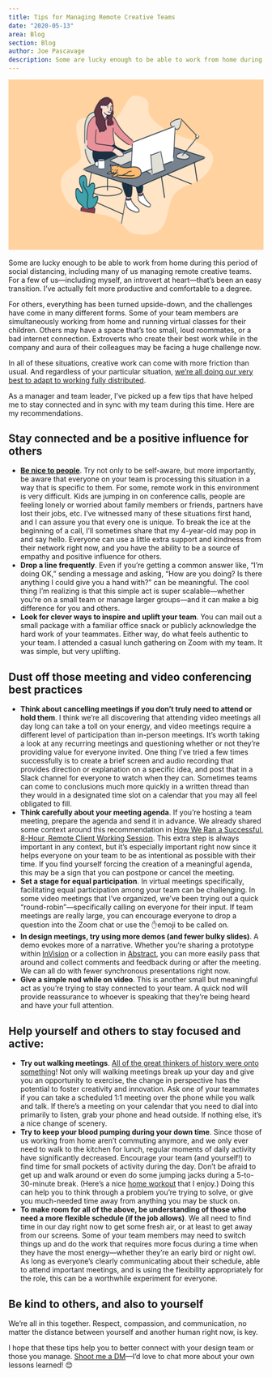 ```yaml
---
title: Tips for Managing Remote Creative Teams
date: "2020-05-13"
area: Blog
section: Blog
author: Joe Pascavage
description: Some are lucky enough to be able to work from home during this period of social distancing, including many of us managing remote creative teams. For a few of us—including myself, an introvert at heart—that’s been an easy transition. I’ve actually felt more productive and comfortable to a degree.
---
```


![Remote image woman cat on desk](Remote-image-woman-cat-on-desk.png)

Some are lucky enough to be able to work from home during this period of social distancing, including many of us managing remote creative teams. For a few of us—including myself, an introvert at heart—that’s been an easy transition. I’ve actually felt more productive and comfortable to a degree.

For others, everything has been turned upside-down, and the challenges have come in many different forms. Some of your team members are simultaneously working from home and running virtual classes for their children. Others may have a space that’s too small, loud roommates, or a bad internet connection. Extroverts who create their best work while in the company and aura of their colleagues may be facing a huge challenge now.

In all of these situations, creative work can come with more friction than usual. And regardless of your particular situation, [we’re all doing our very best to adapt to working fully distributed](https://www.thinkcompany.com/2020/03/how-were-adapting-to-working-and-collaborating-remotely/).

As a manager and team leader, I’ve picked up a few tips that have helped me to stay connected and in sync with my team during this time. Here are my recommendations.

## Stay connected and be a positive influence for others

- **[Be nice to people](https://www.thinkcompany.com/2014/09/our-core-values-episode-ii-be-nice-to-people/)**. Try not only to be self-aware, but more importantly, be aware that everyone on your team is processing this situation in a way that is specific to them. For some, remote work in this environment is very difficult. Kids are jumping in on conference calls, people are feeling lonely or worried about family members or friends, partners have lost their jobs, etc. I’ve witnessed many of these situations first hand, and I can assure you that every one is unique. To break the ice at the beginning of a call, I’ll sometimes share that my 4-year-old may pop in and say hello. Everyone can use a little extra support and kindness from their network right now, and you have the ability to be a source of empathy and positive influence for others.
- **Drop a line frequently**. Even if you’re getting a common answer like, “I’m doing OK,” sending a message and asking, “How are you doing? Is there anything I could give you a hand with?” can be meaningful. The cool thing I’m realizing is that this simple act is super scalable—whether you’re on a small team or manage larger groups—and it can make a big difference for you and others.
- **Look for clever ways to inspire and uplift your team**. You can mail out a small package with a familiar office snack or publicly acknowledge the hard work of your teammates. Either way, do what feels authentic to your team. I attended a casual lunch gathering on Zoom with my team. It was simple, but very uplifting.

## Dust off those meeting and video conferencing best practices

- **Think about cancelling meetings if you don’t truly need to attend or hold them**. I think we’re all discovering that attending video meetings all day long can take a toll on your energy, and video meetings require a different level of participation than in-person meetings. It’s worth taking a look at any recurring meetings and questioning whether or not they’re providing value for everyone invited. One thing I’ve tried a few times successfully is to create a brief screen and audio recording that provides direction or explanation on a specific idea, and post that in a Slack channel for everyone to watch when they can. Sometimes teams can come to conclusions much more quickly in a written thread than they would in a designated time slot on a calendar that you may all feel obligated to fill.
- **Think carefully about your meeting agenda**. If you’re hosting a team meeting, prepare the agenda and send it in advance. We already shared some context around this recommendation in [How We Ran a Successful, 8-Hour, Remote Client Working Session](https://www.thinkcompany.com/2020/03/how-we-ran-a-successful-8-hour-remote-client-working-session/). This extra step is always important in any context, but it’s especially important right now since it helps everyone on your team to be as intentional as possible with their time. If you find yourself forcing the creation of a meaningful agenda, this may be a sign that you can postpone or cancel the meeting.
- **Set a stage for equal participation**. In virtual meetings specifically, facilitating equal participation among your team can be challenging. In some video meetings that I’ve organized, we’ve been trying out a quick “round-robin”—specifically calling on everyone for their input. If team meetings are really large, you can encourage everyone to drop a question into the Zoom chat or use the ✋emoji to be called on.
- **In design meetings, try using more demos (and fewer bulky slides)**. A demo evokes more of a narrative. Whether you’re sharing a prototype within [InVision](https://www.invisionapp.com/) or a collection in [Abstract](https://www.abstract.com/), you can more easily pass that around and collect comments and feedback during or after the meeting. We can all do with fewer synchronous presentations right now.
- **Give a simple nod while on video**. This is another small but meaningful act as you’re trying to stay connected to your team. A quick nod will provide reassurance to whoever is speaking that they’re being heard and have your full attention.

## Help yourself and others to stay focused and active:

- **Try out walking meetings**. [All of the great thinkers of history were onto something](https://www.inc.com/jessica-stillman/steve-jobs-swore-by-walking-meetings-heres-science-of-why-theyre-awesome-how-to-do-them-right.html)! Not only will walking meetings break up your day and give you an opportunity to exercise, the change in perspective has the potential to foster creativity and innovation. Ask one of your teammates if you can take a scheduled 1:1 meeting over the phone while you walk and talk. If there’s a meeting on your calendar that you need to dial into primarily to listen, grab your phone and head outside. If nothing else, it’s a nice change of scenery.
- **Try to keep your blood pumping during your down time**. Since those of us working from home aren’t commuting anymore, and we only ever need to walk to the kitchen for lunch, regular moments of daily activity have significantly decreased. Encourage your team (and yourself!) to find time for small pockets of activity during the day. Don’t be afraid to get up and walk around or even do some jumping jacks during a 5-to-30-minute break. (Here’s a nice [home workout](https://www.youtube.com/watch?v=srsbZud2DPk) that I enjoy.) Doing this can help you to think through a problem you’re trying to solve, or give you much-needed time away from anything you may be stuck on.
- **To make room for all of the above, be understanding of those who need a more flexible schedule (if the job allows)**. We all need to find time in our day right now to get some fresh air, or at least to get away from our screens. Some of your team members may need to switch things up and do the work that requires more focus during a time when they have the most energy—whether they’re an early bird or night owl. As long as everyone’s clearly communicating about their schedule, able to attend important meetings, and is using the flexibility appropriately for the role, this can be a worthwhile experiment for everyone.

## Be kind to others, and also to yourself

We’re all in this together. Respect, compassion, and communication, no matter the distance between yourself and another human right now, is key.

I hope that these tips help you to better connect with your design team or those you manage. [Shoot me a DM](https://twitter.com/joepascavage?lang=en)—I’d love to chat more about your own lessons learned! 😊
